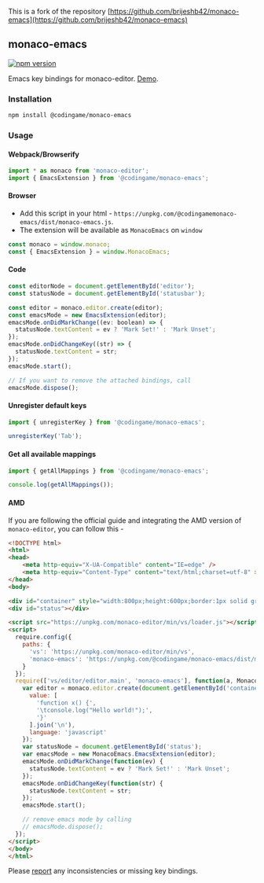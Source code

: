 This is a fork of the repository [https://github.com/brijeshb42/monaco-emacs](https://github.com/brijeshb42/monaco-emacs)

## monaco-emacs

[![npm version](https://badge.fury.io/js/monaco-emacs.svg)](https://www.npmjs.com/package/@codingame/monaco-emacs)

Emacs key bindings for monaco-editor. [Demo](https://editor.bitwiser.in).

### Installation

```sh
npm install @codingame/monaco-emacs
```

### Usage

#### Webpack/Browserify

```js
import * as monaco from 'monaco-editor';
import { EmacsExtension } from '@codingame/monaco-emacs';
```

#### Browser

* Add this script in your html - `https://unpkg.com/@codingamemonaco-emacs/dist/monaco-emacs.js`.
* The extension will be available as `MonacoEmacs` on `window`

```js
const monaco = window.monaco;
const { EmacsExtension } = window.MonacoEmacs;
```

#### Code

```js
const editorNode = document.getElementById('editor');
const statusNode = document.getElementById('statusbar');

const editor = monaco.editor.create(editor);
const emacsMode = new EmacsExtension(editor);
emacsMode.onDidMarkChange((ev: boolean) => {
  statusNode.textContent = ev ? 'Mark Set!' : 'Mark Unset';
});
emacsMode.onDidChangeKey((str) => {
  statusNode.textContent = str;
});
emacsMode.start();

// If you want to remove the attached bindings, call
emacsMode.dispose();
```

#### Unregister default keys

```js
import { unregisterKey } from '@codingame/monaco-emacs';

unregisterKey('Tab');
```

#### Get all available mappings

```js
import { getAllMappings } from '@codingame/monaco-emacs';

console.log(getAllMappings());
```

#### AMD

If you are following the official guide and integrating the AMD version of `monaco-editor`, you can follow this -

```html
<!DOCTYPE html>
<html>
<head>
    <meta http-equiv="X-UA-Compatible" content="IE=edge" />
    <meta http-equiv="Content-Type" content="text/html;charset=utf-8" >
</head>
<body>

<div id="container" style="width:800px;height:600px;border:1px solid grey"></div>
<div id="status"></div>

<script src="https://unpkg.com/monaco-editor/min/vs/loader.js"></script>
<script>
  require.config({
    paths: {
      'vs': 'https://unpkg.com/monaco-editor/min/vs',
      'monaco-emacs': 'https://unpkg.com/@codingame/monaco-emacs/dist/monaco-emacs',
    }
  });
  require(['vs/editor/editor.main', 'monaco-emacs'], function(a, MonacoEmacs) {
    var editor = monaco.editor.create(document.getElementById('container'), {
      value: [
        'function x() {',
        '\tconsole.log("Hello world!");',
        '}'
      ].join('\n'),
      language: 'javascript'
    });
    var statusNode = document.getElementById('status');
    var emacsMode = new MonacoEmacs.EmacsExtension(editor);
    emacsMode.onDidMarkChange(function(ev) {
      statusNode.textContent = ev ? 'Mark Set!' : 'Mark Unset';
    });
    emacsMode.onDidChangeKey(function(str) {
      statusNode.textContent = str;
    });
    emacsMode.start();

    // remove emacs mode by calling
    // emacsMode.dispose();
  });
</script>
</body>
</html>
```

Please [report](https://github.com/codingame/monaco-emacs/issues/new) any inconsistencies or missing key bindings.
